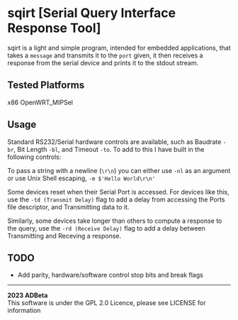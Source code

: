 # sqirt [Serial Query Interface Response Tool]
sqirt is a light and simple program, intended for embedded applications, that
takes a `message` and transmits it to the `port` given, it then receives a
response from the serial device and prints it to the stdout stream.

## Tested Platforms
x86
OpenWRT_MIPSel


## Usage
Standard RS232/Serial hardware controls are available, such as Baudrate `-br`,
Bit Length `-bl`, and Timeout `-to`. To add to this I have built in the 
following controls:

To pass a string with a newline (`\r\n`) you can either use `-nl` as an argument
or use Unix Shell escaping, `-m $'Hello World\r\n'`  

Some devices reset when their Serial Port is accessed. For devices like this,
use the `-td (Transmit Delay)` flag to add a delay from accessing the Ports 
file descriptor, and Transmitting data to it.  

Similarly, some devices take longer than others to compute a response to the 
query, use the `-rd (Receive Delay)` flag to add a delay between Transmitting
and Receving a response.  


## TODO
* Add parity, hardware/software control stop bits and break flags

----
<b> 2023 ADBeta </b>  
This software is under the GPL 2.0 Licence, please see LICENSE for information
